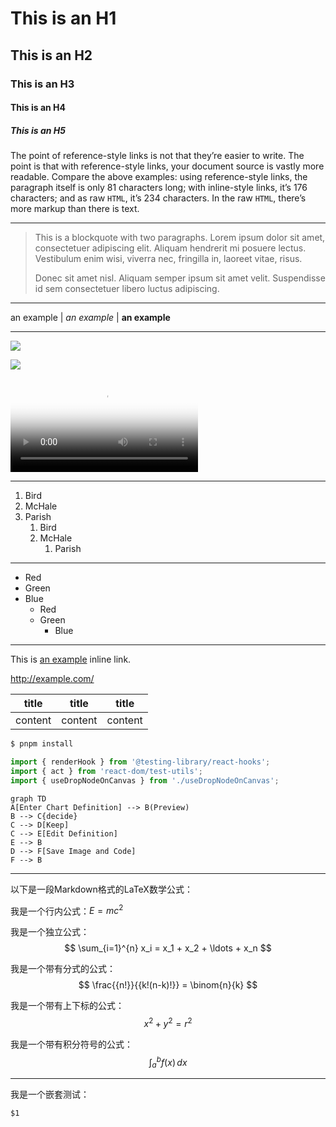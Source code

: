 # This is an H1
## This is an H2
### This is an H3
#### This is an H4
##### This is an H5

The point of reference-style links is not that they’re easier to write. The point is that with reference-style links, your document source is vastly more readable. Compare the above examples: using reference-style links, the paragraph itself is only 81 characters long; with inline-style links, it’s 176 characters; and as raw `HTML`, it’s 234 characters. In the raw `HTML`, there’s more markup than there is text.

---

> This is a blockquote with two paragraphs. Lorem ipsum dolor sit amet,
> consectetuer adipiscing elit. Aliquam hendrerit mi posuere lectus.
> Vestibulum enim wisi, viverra nec, fringilla in, laoreet vitae, risus.
>
> Donec sit amet nisl. Aliquam semper ipsum sit amet velit. Suspendisse
> id sem consectetuer libero luctus adipiscing.

---

an example | *an example* | **an example**

---

![](https://gw.alipayobjects.com/zos/kitchen/sLO%24gbrQtp/lobe-chat.webp)

![](https://gw.alipayobjects.com/zos/kitchen/8Ab%24hLJ5ur/cover.webp)

<video
  poster="https://gw.alipayobjects.com/zos/kitchen/sLO%24gbrQtp/lobe-chat.webp"
  src="https://github.com/lobehub/lobe-chat/assets/28616219/f29475a3-f346-4196-a435-41a6373ab9e2"/>

---

1. Bird
1. McHale
1. Parish
    1. Bird
    1. McHale
        1. Parish

---

- Red
- Green
- Blue
    - Red
    - Green
        - Blue

---

This is [an example](http://example.com/ "Title") inline link.

<http://example.com/>


| title | title | title |
| --- | --- | --- |
| content | content | content |


```bash
$ pnpm install
```


```javascript
import { renderHook } from '@testing-library/react-hooks';
import { act } from 'react-dom/test-utils';
import { useDropNodeOnCanvas } from './useDropNodeOnCanvas';
```


```mermaid
graph TD
A[Enter Chart Definition] --> B(Preview)
B --> C{decide}
C --> D[Keep]
C --> E[Edit Definition]
E --> B
D --> F[Save Image and Code]
F --> B
```


---

以下是一段Markdown格式的LaTeX数学公式：

我是一个行内公式：$E=mc^2$

我是一个独立公式：
$$
\sum_{i=1}^{n} x_i = x_1 + x_2 + \ldots + x_n
$$

我是一个带有分式的公式：
$$
\frac{{n!}}{{k!(n-k)!}} = \binom{n}{k}
$$

我是一个带有上下标的公式：
$$
x^{2} + y^{2} = r^{2}
$$

我是一个带有积分符号的公式：
$$
\int_{a}^{b} f(x) \, dx
$$

---

我是一个嵌套测试：
```
$1
```
